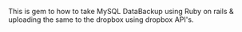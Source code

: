 This is gem to how to take MySQL DataBackup using Ruby on rails & uploading the same to the dropbox using dropbox API's.
